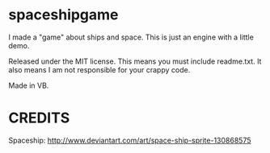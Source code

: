 spaceshipgame
=============

I made a "game" about ships and space. This is just an engine with a little demo.

Released under the MIT license. This means you must include readme.txt. It also means I am not responsible for your crappy code.

Made in VB.

CREDITS
==============

Spaceship: http://www.deviantart.com/art/space-ship-sprite-130868575